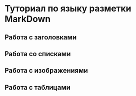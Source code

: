 # Туториал по языку разметки MarkDown

## Работа с заголовками


## Работа со списками


## Работа с изображениями


## Работа с таблицами